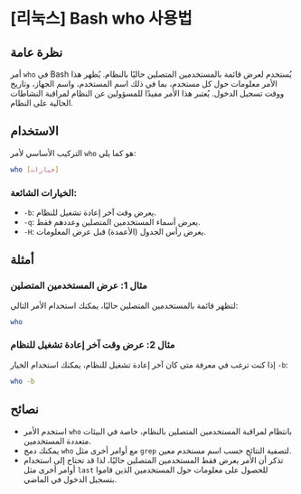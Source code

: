 # [리눅스] Bash who 사용법

## نظرة عامة
أمر `who` في Bash يُستخدم لعرض قائمة بالمستخدمين المتصلين حاليًا بالنظام. يُظهر هذا الأمر معلومات حول كل مستخدم، بما في ذلك اسم المستخدم، واسم الجهاز، وتاريخ ووقت تسجيل الدخول. يُعتبر هذا الأمر مفيدًا للمسؤولين عن النظام لمراقبة النشاطات الحالية على النظام.

## الاستخدام
التركيب الأساسي لأمر `who` هو كما يلي:

```bash
who [خيارات]
```

### الخيارات الشائعة:
- `-b`: يعرض وقت آخر إعادة تشغيل للنظام.
- `-q`: يعرض أسماء المستخدمين المتصلين وعددهم فقط.
- `-H`: يعرض رأس الجدول (الأعمدة) قبل عرض المعلومات.

## أمثلة
### مثال 1: عرض المستخدمين المتصلين
لتظهر قائمة بالمستخدمين المتصلين حاليًا، يمكنك استخدام الأمر التالي:

```bash
who
```

### مثال 2: عرض وقت آخر إعادة تشغيل للنظام
إذا كنت ترغب في معرفة متى كان آخر إعادة تشغيل للنظام، يمكنك استخدام الخيار `-b`:

```bash
who -b
```

## نصائح
- استخدم الأمر `who` بانتظام لمراقبة المستخدمين المتصلين بالنظام، خاصة في البيئات متعددة المستخدمين.
- يمكنك دمج `who` مع أوامر أخرى مثل `grep` لتصفية النتائج حسب اسم مستخدم معين.
- تذكر أن الأمر يعرض فقط المستخدمين المتصلين حاليًا، لذا قد تحتاج إلى استخدام أوامر أخرى مثل `last` للحصول على معلومات حول المستخدمين الذين قاموا بتسجيل الدخول في الماضي.